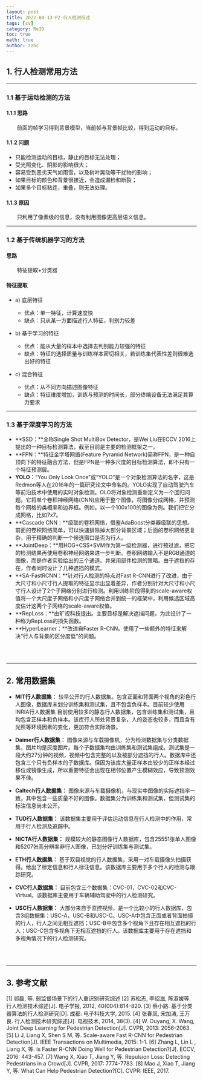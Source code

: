 ```yaml
---
layout: post
title: 2022-04-13-P2-行人检测综述 
tags: [cv]
category: ReID
toc: true
math: true
author: zzhc
---
```



## 1. 行人检测常用方法

***

### 1.1 基于运动检测的方法

#### 1.1.1 思路 
&emsp;&emsp;前面的帧学习得到背景模型，当前帧与背景帧比较，得到运动的目标。

#### 1.1.2 问题

- 只能检测运动的目标，静止的目标无法处理；
- 受光照变化、阴影的影响很大；
- 容易受到恶劣天气如雨雪，以及树叶晃动等干扰物的影响；
- 如果目标的颜色和背景很接近，会造成漏检和断裂；
- 如果多个目标粘连，重叠，则无法处理。

#### 1.1.3 原因
&emsp;&emsp;只利用了像素级的信息，没有利用图像更高层语义信息。


***

### 1.2 基于传统机器学习的方法

#### 思路
&emsp;&emsp;特征提取+分类器

#### 特征提取
- a) 底层特征
    - 优点：单一特征，计算速度快
    - 缺点：只从某一方面描述行人特征，判别力较差

- b) 基于学习的特征
    - 优点：能从大量的样本中选择去判别能力较强的特征
    - 缺点：特征的选择质量与训练样本密切相关，若训练集代表性差则很难选出好的特征

- c) 混合特征
    - 优点：从不同方向描述图像特征
    - 缺点：特征维度增加，训练与预测的时间长，部分终端设备无法满足其算力要求





***

### 1.3 基于深度学习的方法

 - **SSD：**全称Single Shot MultiBox Detector，是Wei Liu在ECCV 2016上提出的一种目标检测算法，截至目前是主要的检测框架之一。
 - **FPN：**特征金字塔网络(Feature Pyramid Network)简称FPN，是一种自顶向下的特征融合方法，但是FPN是一种多尺度的目标检测算法，即不只有一个特征预测层。
 - **YOLO：**“You Only Look Once”或“YOLO”是一个对象检测算法的名字，这是Redmon等人在2016年的一篇研究论文中命名的。YOLO实现了自动驾驶汽车等前沿技术中使用的实时对象检测。OLO将对象检测重新定义为一个回归问题。它将单个卷积神经网络(CNN)应用于整个图像，将图像分成网格，并预测每个网格的类概率和边界框。例如，以一个100x100的图像为例。我们把它分成网格，比如7x7。
 - **Cascade CNN：**级联的卷积网络，借鉴AdaBoost分类器级联的思想。前面的卷积网络简单，可以快速排除掉大部分背景区域；后面的卷积网络更复杂，用于精确的判断一个候选窗口是否为行人。
 - **JointDeep：**用HOG+CSS+SVM作为第一级检测器，进行预过滤，把它的检测结果再使用卷积神经网络来进一步判断。卷积网络输入不是RGB通道的图像，而是作者实验给出的三个通道。并采用部件检测的策略。由于遮挡的存在，作者同时设计了几种遮挡的模式。
 - **SA-FastRCNN：**针对行人检测的特点对Fast R-CNN进行了改进，由于大尺寸和小尺寸行人提取的特征显示出显着差异，作者分别针对大尺寸和小尺寸行人设计了2个子网络分别进行检测。利用训练阶段得到的scale-aware权值将一个大尺度子网络和小尺度子网络合并到统一的框架中，利用候选区域高度估计这两个子网络的scale-aware权值。
 - **RepLoss：**由旷视科技提出。主要目标是解决遮挡问题，为此设计了一种称为RepLoss的损失函数。
 - **HyperLearner：**改进自Faster R-CNN。使用了一些额外的特征来解决“行人与背景的区分度低”的问题。











<br>
<br>

***


## 2. 常用数据集

- **MIT行人数据集：**
较早公开的行人数据集。包含正面和背面两个视角的彩色行人图像，数据库未划分训练集和测试集，且不包含负样本。目前较少使用INRIA行人数据集
目前使用较多的静态行人数据集，包含训练集和测试集，且均包含正样本和负样本。该库行人所处背景复杂，人的姿态也较多，而且含有光照等环境因素的变化，更加符合实际场景。











- **Daimer行人数据集：**
图像来源与车载摄像机，分为检测数据集与分类数据集，图片均是灰度图片。每个子数据集均由训练集和测试集组成。测试集是一段大约27分钟的视频，视频中包含完整的以及被部分遮挡的行人。数据库中还包含三个只有负样本的子数据库。但因为该库大量正样本由较少的正样本经过移位或镜像生成，所以重要特征会出现在相邻位置产生模糊效应，导致预测效果不佳。







- **Caltech行人数据集：**
图像来源与车载摄像机，与现实中图像的实际遮挡率一致，其中包含一些质量不好的图像。数据集分为训练集和测试集，但测试集的标注信息尚未公开。


- **TUD行人数据集：**
该数据集主要用于评估运动信息在行人检测中的作用，常用于行人检测及追踪中。


- **NICTA行人数据集：**
规模较大的静态图像行人数据库，包含25551张单人图像和5207张高分辨率非行人图像，已划分好训练集与测试集。


- **ETH行人数据集：**
基于双目视觉的行人数据集，采用一对车载摄像头拍摄获得。给出了标定信息和行人标注信息。该数据库主要用于多个行人的检测与跟踪研究。



- **CVC行人数据集：**
目前包含三个数据集：CVC-01，CVC-02和CVC-Virtual。该数据库主要用于车辆辅助驾驶中的行人检测研究。



- **USC行人数据集：**
大部分来自于监控视频，是一个比较小的行人数据库，包含3组数据集：USC-A，USC-B和USC-C。USC-A中包含正面或者背面拍摄的行人，行人之间无相互遮挡；USC-B中包含多个视角下且存在相互遮挡的行人；USC-C包含多视角下无相互遮挡的行人。该数据库主要用于存在遮挡和多视角情况下的行人检测研究。




<br>
<br>

***


## 3. 参考文献

[1] 祁磊, 等. 弱监督场景下的行人重识别研究综述
[2] 苏松志, 李绍滋, 陈淑媛等. 行人检测技术综述[J]. 电子学报, 2012, 40(004):814-820.
[3] 蔡小路. 基于分类器算法的行人检测研究[D]. 成都: 电子科技大学, 2015.
[4] 张春凤, 宋加涛, 王万良. 行人检测技术研究综述[J]. 电视技术, 2014, 38(3).
[4] W. Ouyang, X. Wang, Joint Deep Learning for Pedestrian Detection[J]. CVPR, 2013: 2056-2063.
[5] Li J, Liang X, Shen S M, 等. Scale-aware Fast R-CNN for Pedestrian Detection[J]. IEEE Transactions on Multimedia, 2015: 1-1.
[6] Zhang L, Lin L , Liang X, 等. Is Faster R-CNN Doing Well for Pedestrian Detection?[J]. ECCV, 2016: 443-457.
[7] Wang X, Xiao T, Jiang Y, 等. Repulsion Loss: Detecting Pedestrians in a Crowd[J]. CVPR, 2017: 7774-7783.
[8] Mao J, Xiao T, Jiang Y, 等. What Can Help Pedestrian Detection?[C]. CVPR: IEEE, 2017.



